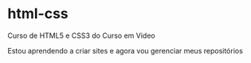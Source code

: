 # html-css
 Curso de HTML5 e CSS3 do Curso em Video

 Estou aprendendo a criar sites e agora vou gerenciar meus repositórios

 <a href="https://nascimentold.github.io/html-css/desafios/d010b/index.html">
